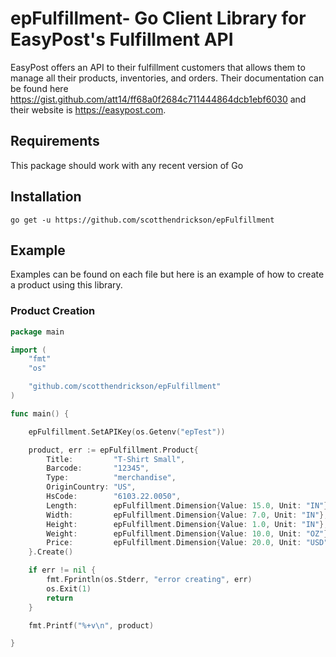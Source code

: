 # epFulfillment- Go Client Library for EasyPost's Fulfillment API

EasyPost offers an API to their fulfillment customers that allows them to manage all their products, inventories, and orders. Their documentation can be found here https://gist.github.com/att14/ff68a0f2684c711444864dcb1ebf6030 and their website is https://easypost.com.

## Requirements

This package should work with any recent version of Go

## Installation

```go get -u https://github.com/scotthendrickson/epFulfillment```

## Example

Examples can be found on each file but here is an example of how to create a product using this library.

### Product Creation

```go
package main

import (
    "fmt"
    "os"

    "github.com/scotthendrickson/epFulfillment"
)

func main() {

    epFulfillment.SetAPIKey(os.Getenv("epTest"))

    product, err := epFulfillment.Product{
        Title:         "T-Shirt Small",
        Barcode:       "12345",
        Type:          "merchandise",
        OriginCountry: "US",
        HsCode:        "6103.22.0050",
        Length:        epFulfillment.Dimension{Value: 15.0, Unit: "IN"},
        Width:         epFulfillment.Dimension{Value: 7.0, Unit: "IN"},
        Height:        epFulfillment.Dimension{Value: 1.0, Unit: "IN"},
        Weight:        epFulfillment.Dimension{Value: 10.0, Unit: "OZ"},
        Price:         epFulfillment.Dimension{Value: 20.0, Unit: "USD"},
    }.Create()

    if err != nil {
        fmt.Fprintln(os.Stderr, "error creating", err)
        os.Exit(1)
        return
    }

    fmt.Printf("%+v\n", product)

}
```
